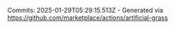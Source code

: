 Commits: 2025-01-29T05:29:15.513Z - Generated via https://github.com/marketplace/actions/artificial-grass
<br>
